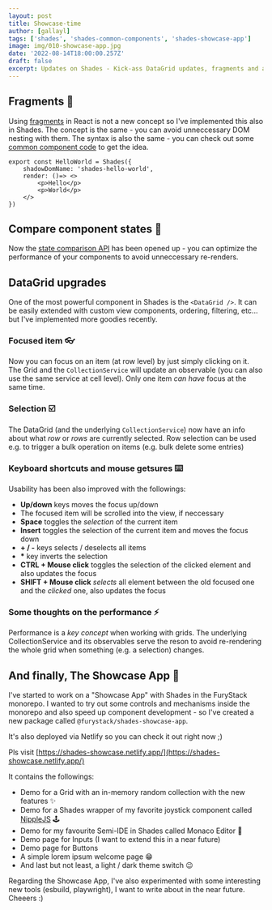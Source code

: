 ```yaml
---
layout: post
title: Showcase-time
author: [gallayl]
tags: ['shades', 'shades-common-components', 'shades-showcase-app']
image: img/010-showcase-app.jpg
date: '2022-08-14T18:00:00.257Z'
draft: false
excerpt: Updates on Shades - Kick-ass DataGrid updates, fragments and a brand new Showcase app
---
```


## Fragments 🔪

Using [fragments](https://reactjs.org/docs/fragments.html) in React is not a new concept so I've implemented this also in Shades. The concept is the same - you can avoid unneccessary DOM nesting with them. The syntax is also the same - you can check out some [common component code](https://github.com/furystack/furystack/blob/e6edd24c9a196f56ba5b3b2dd65f062c8d68cdd5/packages/shades-common-components/src/components/data-grid/body.tsx#L52) to get the idea.

```tsx
export const HelloWorld = Shades({
    shadowDomName: 'shades-hello-world',
    render: ()=> <>
        <p>Hello</p>
        <p>World</p>
    </>
})
```

## Compare component states 🔎

Now the [state comparison API](https://github.com/furystack/furystack/blob/e6edd24c9a196f56ba5b3b2dd65f062c8d68cdd5/packages/shades/src/shade.ts#L41) has been opened up - you can optimize the performance of your components to avoid unneccessary re-renders.

## DataGrid upgrades

One of the most powerful component in Shades is the `<DataGrid />`. It can be easily extended with custom view components, ordering, filtering, etc... but I've implemented more goodies recently.

### Focused item 👓

Now you can focus on an item (at row level) by just simply clicking on it. The Grid and the `CollectionService` will update an observable (you can also use the same service at cell level). Only one item *can have* focus at the same time.

### Selection ☑️

The DataGrid (and the underlying `CollectionService`) now have an info about what *row* or *rows* are currently selected. Row selection can be used e.g. to trigger a bulk operation on items (e.g. bulk delete some entries)

### Keyboard shortcuts and mouse getsures ⌨️

Usability has been also improved with the followings:
 - **Up/down** keys moves the focus up/down
 - The focused item will be scrolled into the view, if neccessary
 - **Space** toggles the *selection* of the current item
 - **Insert** toggles the selection of the current item and moves the focus down
 - **\+ / -** keys selects / deselects all items
 - **\*** key inverts the selection
 - **CTRL + Mouse click** toggles the selection of the clicked element and also updates the focus
 - **SHIFT + Mouse click** *selects* all element between the old focused one and the *clicked* one, also updates the focus

### Some thoughts on the performance ⚡

Performance is a *key concept* when working with grids. The underlying CollectionService and its observables serve the reson to avoid re-rendering the whole grid when something (e.g. a selection) changes.

## And finally, The Showcase App 🏪

I've started to work on a "Showcase App" with Shades in the FuryStack monorepo. I wanted to try out some controls and mechanisms inside the monorepo and also speed up component development - so I've created a new package called `@furystack/shades-showcase-app`. 

It's also deployed via Netlify so you can check it out right now ;)

Pls visit [https://shades-showcase.netlify.app/](https://shades-showcase.netlify.app/)

It contains the followings:
 - Demo for a Grid with an in-memory random collection with the new features ✨
 - Demo for a Shades wrapper of my favorite joystick component called [NippleJS](https://yoannmoi.net/nipplejs/) 🕹️
 - Demo for my favourite Semi-IDE in Shades called Monaco Editor 📝
 - Demo page for Inputs (I want to extend this in a near future)
 - Demo page for Buttons
 - A simple lorem ipsum welcome page 😁
 - And last but not least, a light / dark theme switch 😉

Regarding the Showcase App, I've also experimented with some interesting new tools (esbuild, playwright), I want to write about in the near future. Cheeers :)